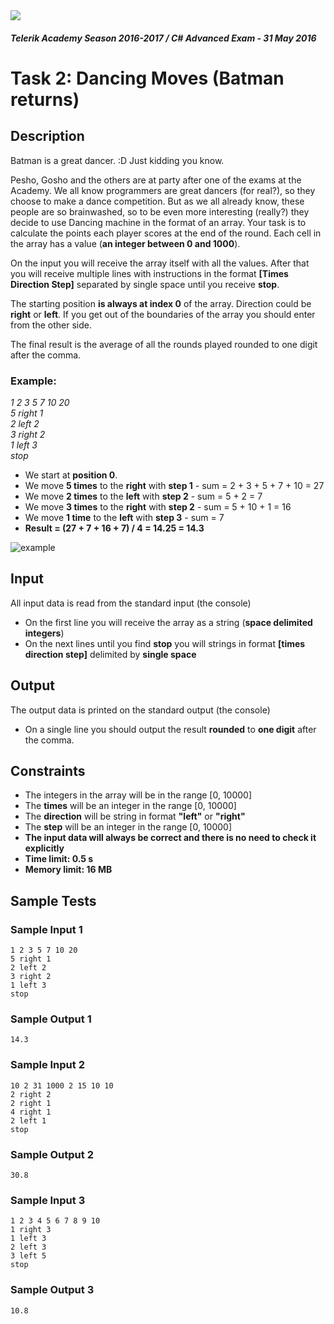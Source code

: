 <img src="https://raw.githubusercontent.com/TelerikAcademy/Common/master/logos/telerik-header-logo.png" />

#### _Telerik Academy Season 2016-2017 / C# Advanced Exam - 31 May 2016_

# Task 2: Dancing Moves (Batman returns)

## Description

Batman is a great dancer. :D Just kidding you know.

Pesho, Gosho and the others are at party after one of the exams at the Academy. We all know programmers are great dancers (for real?), so they choose to make a dance competition. But as we all already know, these people are so brainwashed, so to be even more interesting (really?) they decide to use Dancing machine in the format of an array. Your task is to calculate the points each player scores at the end of the round. Each cell in the array has a value (**an integer between 0 and 1000**).

On the input you will receive the array itself with all the values. After that you will receive multiple lines with instructions in the format **[Times Direction Step]** separated by single space until you receive **stop**.

The starting position **is always at index 0** of the array. Direction could be **right** or **left**. If you get out of the boundaries of the array you should enter from the other side.

The final result is the average of all the rounds played rounded to one digit after the comma.

### Example:

_1 2 3 5 7 10 20_<br/>
_5 right 1_<br/>
_2 left 2_<br/>
_3 right 2_<br/>
_1 left 3_<br/>
_stop_<br/>

- We start at **position 0**.
- We move **5 times** to the **right** with **step 1** - sum = 2 + 3 + 5 + 7 + 10 = 27
- We move **2 times** to the **left** with **step 2** - sum = 5 + 2 = 7
- We move **3 times** to the **right** with **step 2** - sum = 5 + 10 + 1 = 16
- We move **1 time** to the **left** with **step 3** - sum = 7
- **Result = (27 + 7 + 16 + 7) / 4 =  14.25 = 14.3**

![example](./imgs/example.png)


## Input

All input data is read from the standard input (the console)

- On the first line you will receive the array as a string (**space delimited integers**)
- On the next lines until you find **stop** you will strings in format **[times direction step]** delimited by **single space**

## Output

The output data is printed on the standard output (the console)

- On a single line you should output the result **rounded** to **one digit** after the comma.

## Constraints

- The integers in the array will be in the range [0, 10000]
- The **times** will be an integer in the range [0, 10000]
- The **direction** will be string in format **"left"** or **"right"**
- The **step** will be an integer in the range [0, 10000]
- **The input data will always be correct and there is no need to check it explicitly**
- **Time limit: 0.5 s**
- **Memory limit: 16 MB**

## Sample Tests

### Sample Input 1

```
1 2 3 5 7 10 20
5 right 1
2 left 2
3 right 2
1 left 3
stop
```

### Sample Output 1

```
14.3
```

### Sample Input 2

```
10 2 31 1000 2 15 10 10
2 right 2
2 right 1
4 right 1
2 left 1
stop
```

### Sample Output 2

```
30.8
```

### Sample Input 3

```
1 2 3 4 5 6 7 8 9 10
1 right 3
1 left 3
2 left 3
3 left 5
stop
```

### Sample Output 3

```
10.8
```

